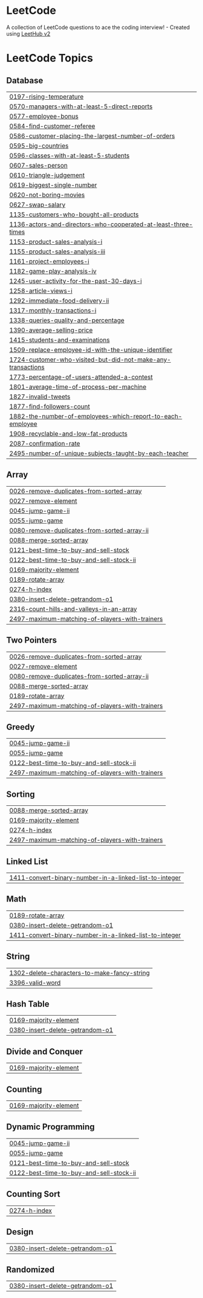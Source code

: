 # LeetCode
A collection of LeetCode questions to ace the coding interview! - Created using [LeetHub v2](https://github.com/arunbhardwaj/LeetHub-2.0)

<!---LeetCode Topics Start-->
# LeetCode Topics
## Database
|  |
| ------- |
| [0197-rising-temperature](https://github.com/MohamedSobhy930/LeetCode/tree/master/0197-rising-temperature) |
| [0570-managers-with-at-least-5-direct-reports](https://github.com/MohamedSobhy930/LeetCode/tree/master/0570-managers-with-at-least-5-direct-reports) |
| [0577-employee-bonus](https://github.com/MohamedSobhy930/LeetCode/tree/master/0577-employee-bonus) |
| [0584-find-customer-referee](https://github.com/MohamedSobhy930/LeetCode/tree/master/0584-find-customer-referee) |
| [0586-customer-placing-the-largest-number-of-orders](https://github.com/MohamedSobhy930/LeetCode/tree/master/0586-customer-placing-the-largest-number-of-orders) |
| [0595-big-countries](https://github.com/MohamedSobhy930/LeetCode/tree/master/0595-big-countries) |
| [0596-classes-with-at-least-5-students](https://github.com/MohamedSobhy930/LeetCode/tree/master/0596-classes-with-at-least-5-students) |
| [0607-sales-person](https://github.com/MohamedSobhy930/LeetCode/tree/master/0607-sales-person) |
| [0610-triangle-judgement](https://github.com/MohamedSobhy930/LeetCode/tree/master/0610-triangle-judgement) |
| [0619-biggest-single-number](https://github.com/MohamedSobhy930/LeetCode/tree/master/0619-biggest-single-number) |
| [0620-not-boring-movies](https://github.com/MohamedSobhy930/LeetCode/tree/master/0620-not-boring-movies) |
| [0627-swap-salary](https://github.com/MohamedSobhy930/LeetCode/tree/master/0627-swap-salary) |
| [1135-customers-who-bought-all-products](https://github.com/MohamedSobhy930/LeetCode/tree/master/1135-customers-who-bought-all-products) |
| [1136-actors-and-directors-who-cooperated-at-least-three-times](https://github.com/MohamedSobhy930/LeetCode/tree/master/1136-actors-and-directors-who-cooperated-at-least-three-times) |
| [1153-product-sales-analysis-i](https://github.com/MohamedSobhy930/LeetCode/tree/master/1153-product-sales-analysis-i) |
| [1155-product-sales-analysis-iii](https://github.com/MohamedSobhy930/LeetCode/tree/master/1155-product-sales-analysis-iii) |
| [1161-project-employees-i](https://github.com/MohamedSobhy930/LeetCode/tree/master/1161-project-employees-i) |
| [1182-game-play-analysis-iv](https://github.com/MohamedSobhy930/LeetCode/tree/master/1182-game-play-analysis-iv) |
| [1245-user-activity-for-the-past-30-days-i](https://github.com/MohamedSobhy930/LeetCode/tree/master/1245-user-activity-for-the-past-30-days-i) |
| [1258-article-views-i](https://github.com/MohamedSobhy930/LeetCode/tree/master/1258-article-views-i) |
| [1292-immediate-food-delivery-ii](https://github.com/MohamedSobhy930/LeetCode/tree/master/1292-immediate-food-delivery-ii) |
| [1317-monthly-transactions-i](https://github.com/MohamedSobhy930/LeetCode/tree/master/1317-monthly-transactions-i) |
| [1338-queries-quality-and-percentage](https://github.com/MohamedSobhy930/LeetCode/tree/master/1338-queries-quality-and-percentage) |
| [1390-average-selling-price](https://github.com/MohamedSobhy930/LeetCode/tree/master/1390-average-selling-price) |
| [1415-students-and-examinations](https://github.com/MohamedSobhy930/LeetCode/tree/master/1415-students-and-examinations) |
| [1509-replace-employee-id-with-the-unique-identifier](https://github.com/MohamedSobhy930/LeetCode/tree/master/1509-replace-employee-id-with-the-unique-identifier) |
| [1724-customer-who-visited-but-did-not-make-any-transactions](https://github.com/MohamedSobhy930/LeetCode/tree/master/1724-customer-who-visited-but-did-not-make-any-transactions) |
| [1773-percentage-of-users-attended-a-contest](https://github.com/MohamedSobhy930/LeetCode/tree/master/1773-percentage-of-users-attended-a-contest) |
| [1801-average-time-of-process-per-machine](https://github.com/MohamedSobhy930/LeetCode/tree/master/1801-average-time-of-process-per-machine) |
| [1827-invalid-tweets](https://github.com/MohamedSobhy930/LeetCode/tree/master/1827-invalid-tweets) |
| [1877-find-followers-count](https://github.com/MohamedSobhy930/LeetCode/tree/master/1877-find-followers-count) |
| [1882-the-number-of-employees-which-report-to-each-employee](https://github.com/MohamedSobhy930/LeetCode/tree/master/1882-the-number-of-employees-which-report-to-each-employee) |
| [1908-recyclable-and-low-fat-products](https://github.com/MohamedSobhy930/LeetCode/tree/master/1908-recyclable-and-low-fat-products) |
| [2087-confirmation-rate](https://github.com/MohamedSobhy930/LeetCode/tree/master/2087-confirmation-rate) |
| [2495-number-of-unique-subjects-taught-by-each-teacher](https://github.com/MohamedSobhy930/LeetCode/tree/master/2495-number-of-unique-subjects-taught-by-each-teacher) |
## Array
|  |
| ------- |
| [0026-remove-duplicates-from-sorted-array](https://github.com/MohamedSobhy930/LeetCode/tree/master/0026-remove-duplicates-from-sorted-array) |
| [0027-remove-element](https://github.com/MohamedSobhy930/LeetCode/tree/master/0027-remove-element) |
| [0045-jump-game-ii](https://github.com/MohamedSobhy930/LeetCode/tree/master/0045-jump-game-ii) |
| [0055-jump-game](https://github.com/MohamedSobhy930/LeetCode/tree/master/0055-jump-game) |
| [0080-remove-duplicates-from-sorted-array-ii](https://github.com/MohamedSobhy930/LeetCode/tree/master/0080-remove-duplicates-from-sorted-array-ii) |
| [0088-merge-sorted-array](https://github.com/MohamedSobhy930/LeetCode/tree/master/0088-merge-sorted-array) |
| [0121-best-time-to-buy-and-sell-stock](https://github.com/MohamedSobhy930/LeetCode/tree/master/0121-best-time-to-buy-and-sell-stock) |
| [0122-best-time-to-buy-and-sell-stock-ii](https://github.com/MohamedSobhy930/LeetCode/tree/master/0122-best-time-to-buy-and-sell-stock-ii) |
| [0169-majority-element](https://github.com/MohamedSobhy930/LeetCode/tree/master/0169-majority-element) |
| [0189-rotate-array](https://github.com/MohamedSobhy930/LeetCode/tree/master/0189-rotate-array) |
| [0274-h-index](https://github.com/MohamedSobhy930/LeetCode/tree/master/0274-h-index) |
| [0380-insert-delete-getrandom-o1](https://github.com/MohamedSobhy930/LeetCode/tree/master/0380-insert-delete-getrandom-o1) |
| [2316-count-hills-and-valleys-in-an-array](https://github.com/MohamedSobhy930/LeetCode/tree/master/2316-count-hills-and-valleys-in-an-array) |
| [2497-maximum-matching-of-players-with-trainers](https://github.com/MohamedSobhy930/LeetCode/tree/master/2497-maximum-matching-of-players-with-trainers) |
## Two Pointers
|  |
| ------- |
| [0026-remove-duplicates-from-sorted-array](https://github.com/MohamedSobhy930/LeetCode/tree/master/0026-remove-duplicates-from-sorted-array) |
| [0027-remove-element](https://github.com/MohamedSobhy930/LeetCode/tree/master/0027-remove-element) |
| [0080-remove-duplicates-from-sorted-array-ii](https://github.com/MohamedSobhy930/LeetCode/tree/master/0080-remove-duplicates-from-sorted-array-ii) |
| [0088-merge-sorted-array](https://github.com/MohamedSobhy930/LeetCode/tree/master/0088-merge-sorted-array) |
| [0189-rotate-array](https://github.com/MohamedSobhy930/LeetCode/tree/master/0189-rotate-array) |
| [2497-maximum-matching-of-players-with-trainers](https://github.com/MohamedSobhy930/LeetCode/tree/master/2497-maximum-matching-of-players-with-trainers) |
## Greedy
|  |
| ------- |
| [0045-jump-game-ii](https://github.com/MohamedSobhy930/LeetCode/tree/master/0045-jump-game-ii) |
| [0055-jump-game](https://github.com/MohamedSobhy930/LeetCode/tree/master/0055-jump-game) |
| [0122-best-time-to-buy-and-sell-stock-ii](https://github.com/MohamedSobhy930/LeetCode/tree/master/0122-best-time-to-buy-and-sell-stock-ii) |
| [2497-maximum-matching-of-players-with-trainers](https://github.com/MohamedSobhy930/LeetCode/tree/master/2497-maximum-matching-of-players-with-trainers) |
## Sorting
|  |
| ------- |
| [0088-merge-sorted-array](https://github.com/MohamedSobhy930/LeetCode/tree/master/0088-merge-sorted-array) |
| [0169-majority-element](https://github.com/MohamedSobhy930/LeetCode/tree/master/0169-majority-element) |
| [0274-h-index](https://github.com/MohamedSobhy930/LeetCode/tree/master/0274-h-index) |
| [2497-maximum-matching-of-players-with-trainers](https://github.com/MohamedSobhy930/LeetCode/tree/master/2497-maximum-matching-of-players-with-trainers) |
## Linked List
|  |
| ------- |
| [1411-convert-binary-number-in-a-linked-list-to-integer](https://github.com/MohamedSobhy930/LeetCode/tree/master/1411-convert-binary-number-in-a-linked-list-to-integer) |
## Math
|  |
| ------- |
| [0189-rotate-array](https://github.com/MohamedSobhy930/LeetCode/tree/master/0189-rotate-array) |
| [0380-insert-delete-getrandom-o1](https://github.com/MohamedSobhy930/LeetCode/tree/master/0380-insert-delete-getrandom-o1) |
| [1411-convert-binary-number-in-a-linked-list-to-integer](https://github.com/MohamedSobhy930/LeetCode/tree/master/1411-convert-binary-number-in-a-linked-list-to-integer) |
## String
|  |
| ------- |
| [1302-delete-characters-to-make-fancy-string](https://github.com/MohamedSobhy930/LeetCode/tree/master/1302-delete-characters-to-make-fancy-string) |
| [3396-valid-word](https://github.com/MohamedSobhy930/LeetCode/tree/master/3396-valid-word) |
## Hash Table
|  |
| ------- |
| [0169-majority-element](https://github.com/MohamedSobhy930/LeetCode/tree/master/0169-majority-element) |
| [0380-insert-delete-getrandom-o1](https://github.com/MohamedSobhy930/LeetCode/tree/master/0380-insert-delete-getrandom-o1) |
## Divide and Conquer
|  |
| ------- |
| [0169-majority-element](https://github.com/MohamedSobhy930/LeetCode/tree/master/0169-majority-element) |
## Counting
|  |
| ------- |
| [0169-majority-element](https://github.com/MohamedSobhy930/LeetCode/tree/master/0169-majority-element) |
## Dynamic Programming
|  |
| ------- |
| [0045-jump-game-ii](https://github.com/MohamedSobhy930/LeetCode/tree/master/0045-jump-game-ii) |
| [0055-jump-game](https://github.com/MohamedSobhy930/LeetCode/tree/master/0055-jump-game) |
| [0121-best-time-to-buy-and-sell-stock](https://github.com/MohamedSobhy930/LeetCode/tree/master/0121-best-time-to-buy-and-sell-stock) |
| [0122-best-time-to-buy-and-sell-stock-ii](https://github.com/MohamedSobhy930/LeetCode/tree/master/0122-best-time-to-buy-and-sell-stock-ii) |
## Counting Sort
|  |
| ------- |
| [0274-h-index](https://github.com/MohamedSobhy930/LeetCode/tree/master/0274-h-index) |
## Design
|  |
| ------- |
| [0380-insert-delete-getrandom-o1](https://github.com/MohamedSobhy930/LeetCode/tree/master/0380-insert-delete-getrandom-o1) |
## Randomized
|  |
| ------- |
| [0380-insert-delete-getrandom-o1](https://github.com/MohamedSobhy930/LeetCode/tree/master/0380-insert-delete-getrandom-o1) |
<!---LeetCode Topics End-->